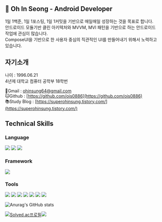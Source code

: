 ## 👋 Oh In Seong - Android Developer
1일 1백준, 1일 1포스팅, 1일 1커밋을 기반으로 매일매일 성장하는 것을 목표로 합니다.</br>
안드로이드 모듈기반 클린 아키텍처와 MVVM, MVI 패턴을 기반으로 하는 안드로이드 작업에 관심이 많습니다.</br>
ComposeUI을 기반으로 한 사용자 중심의 직관적인 UI를 만들어내기 위해서 노력하고 있습니다.</br>

## **자기소개**

나이 : 1996.06.21<br>
4년제 대학교 컴퓨터 공학부 18학번

📧Gmail : [ohinsung64@gmail.com](mailto:ohinsung64@gmail.com)<br>
🐱Github : [https://github.com/ois0886](https://github.com/ois0886)<br>
📚Study Blog : [https://superohinsung.tistory.com/](https://superohinsung.tistory.com/)

## Technical Skills
### Language
<img src="https://img.shields.io/badge/Kotlin-7F52FF?style=for-the-badge&logo=Kotlin&logoColor=white"/> <img src="https://img.shields.io/badge/JAVA-007396.svg?style=for-the-badge&logo=JAVA&logoColor=black"> 
<img src="https://img.shields.io/badge/Python-3776AB?style=for-the-badge&logo=python&logoColor=white"/>

### Framework
<img src="https://img.shields.io/badge/Android-3DDC84?style=for-the-badge&logo=Android&logoColor=white"/> 

### Tools
<img src="https://img.shields.io/badge/Git-F05032?style=for-the-badge&logo=Git&logoColor=white"/> <img src="https://img.shields.io/badge/Github-181717?style=for-the-badge&logo=Github&logoColor=white"/> <img src="https://img.shields.io/badge/gitignore.io-204ECF?style=for-the-badge&logo=gitignore.io&logoColor=white"/> <img src="https://img.shields.io/badge/Github%20actions-2088FF?style=for-the-badge&logo=Github%20actions&logoColor=white"/> <img src="https://img.shields.io/badge/Visual%20Studio%20Code-007ACC.svg?style=for-the-badge&logo=Visual%20Studio%20Code&logoColor=white"> <img src="https://img.shields.io/badge/Android%20Studio-3DDC84.svg?style=for-the-badge&logo=Android%20Studio&logoColor=white"> <img src="https://img.shields.io/badge/IntelliJ%20IDEA-000000.svg?style=for-the-badge&logo=IntelliJ%20IDEA&logoColor=white">

![Anurag's GitHub stats](https://github-readme-stats.vercel.app/api?username=ois0886&show_icons=true&theme=dark)

[![Solved.ac프로필](http://mazassumnida.wtf/api/v2/generate_badge?boj=ois0886)](https://solved.ac/ois0886)<img src="http://mazandi.herokuapp.com/api?handle=ois0886&theme=warm"/>
